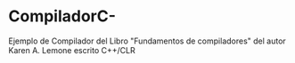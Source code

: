 # CompiladorC-
Ejemplo de Compilador del Libro "Fundamentos de compiladores" del autor Karen A. Lemone escrito C++/CLR

